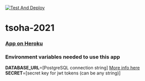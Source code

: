 [![Test And Deploy](https://github.com/lapptomi/tsoha-2021/actions/workflows/deploy.yml/badge.svg?branch=main)](https://github.com/lapptomi/tsoha-2021/actions/workflows/deploy.yml)

# tsoha-2021

### [App on Heroku](https://tsoha-2021-tl.herokuapp.com/)

### Environment variables needed to use this app
<b>DATABASE_URL</b>=[PostgreSQL connection string] [More info here](https://node-postgres.com/features/connecting)  
<b>SECRET</b>=[secret key for jwt tokens (can be any string)]
